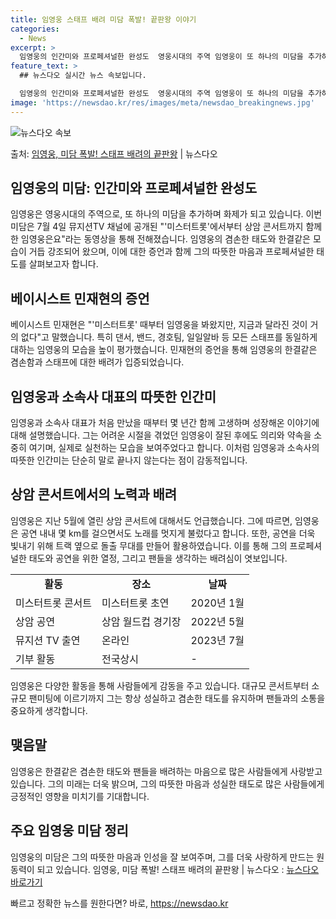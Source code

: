 ```yaml
---
title: 임영웅 스태프 배려 미담 폭발! 끝판왕 이야기
categories:
  - News
excerpt: >
  임영웅의 인간미와 프로페셔널한 완성도  영웅시대의 주역 임영웅이 또 하나의 미담을 추가하며 화제가 되고 있습…
feature_text: >
  ## 뉴스다오 실시간 뉴스 속보입니다.

  임영웅의 인간미와 프로페셔널한 완성도  영웅시대의 주역 임영웅이 또 하나의 미담을 추가하며 화제가 되고 있습…
image: 'https://newsdao.kr/res/images/meta/newsdao_breakingnews.jpg'
---
```


![뉴스다오 속보](https://newsdao.kr/res/images/meta/newsdao_breakingnews.jpg)

<p>출처: <a href="https://newsdao.kr/4652" rel="dofollow">임영웅, 미담 폭발! 스태프 배려의 끝판왕</a> | 뉴스다오</p>

<h2 data-ke-size="size26">임영웅의 미담: 인간미와 프로페셔널한 완성도</h2>

임영웅은 영웅시대의 주역으로, 또 하나의 미담을 추가하며 화제가 되고 있습니다. 이번 미담은 7월 4일 뮤지션TV 채널에 공개된 "'미스터트롯'에서부터 상암 콘서트까지 함께한 임영웅은요"라는 동영상을 통해 전해졌습니다. 임영웅의 겸손한 태도와 한결같은 모습이 거듭 강조되어 왔으며, 이에 대한 증언과 함께 그의 따뜻한 마음과 프로페셔널한 태도를 살펴보고자 합니다.

<p data-ke-size="size16"></p>

<h2 data-ke-size="size24">베이시스트 민재현의 증언</h2>

베이시스트 민재현은 "'미스터트롯' 때부터 임영웅을 봐왔지만, 지금과 달라진 것이 거의 없다"고 말했습니다. 특히 댄서, 밴드, 경호팀, 일일알바 등 모든 스태프를 동일하게 대하는 임영웅의 모습을 높이 평가했습니다. 민재현의 증언을 통해 임영웅의 한결같은 겸손함과 스태프에 대한 배려가 입증되었습니다.

<p data-ke-size="size16"></p>

<h2 data-ke-size="size24">임영웅과 소속사 대표의 따뜻한 인간미</h2>

임영웅과 소속사 대표가 처음 만났을 때부터 몇 년간 함께 고생하며 성장해온 이야기에 대해 설명했습니다. 그는 어려운 시절을 겪었던 임영웅이 잘된 후에도 의리와 약속을 소중히 여기며, 실제로 실천하는 모습을 보여주었다고 합니다. 이처럼 임영웅과 소속사의 따뜻한 인간미는 단순히 말로 끝나지 않는다는 점이 감동적입니다.

<p data-ke-size="size16"></p>

<h2 data-ke-size="size24">상암 콘서트에서의 노력과 배려</h2>

임영웅은 지난 5월에 열린 상암 콘서트에 대해서도 언급했습니다. 그에 따르면, 임영웅은 공연 내내 몇 km를 걸으면서도 노래를 멋지게 불렀다고 합니다. 또한, 공연을 더욱 빛내기 위해 트랙 옆으로 돌출 무대를 만들어 활용하였습니다. 이를 통해 그의 프로페셔널한 태도와 공연을 위한 열정, 그리고 팬들을 생각하는 배려심이 엿보입니다.

<table>
	<tr>
		<td style="text-align: center; height: 17px;"><b>활동</b></td>
		<td style="text-align: center; height: 17px;"><b>장소</b></td>
		<td style="text-align: center; height: 17px;"><b>날짜</b></td>
	</tr>
	<tr>
		<td>미스터트롯 콘서트</td>
		<td>미스터트롯 초연</td>
		<td>2020년 1월</td>
	</tr>
	<tr>
		<td>상암 공연</td>
		<td>상암 월드컵 경기장</td>
		<td>2022년 5월</td>
	</tr>
	<tr>
		<td>뮤지션 TV 출연</td>
		<td>온라인</td>
		<td>2023년 7월</td>
	</tr>
	<tr>
		<td>기부 활동</td>
		<td>전국상시</td>
		<td>-</td>
	</tr>
</table>

임영웅은 다양한 활동을 통해 사람들에게 감동을 주고 있습니다. 대규모 콘서트부터 소규모 팬미팅에 이르기까지 그는 항상 성실하고 겸손한 태도를 유지하며 팬들과의 소통을 중요하게 생각합니다.

<p data-ke-size="size16"></p>

<h2 data-ke-size="size24">맺음말</h2>

임영웅은 한결같은 겸손한 태도와 팬들을 배려하는 마음으로 많은 사람들에게 사랑받고 있습니다. 그의 미래는 더욱 밝으며, 그의 따뜻한 마음과 성실한 태도로 많은 사람들에게 긍정적인 영향을 미치기를 기대합니다.

<h2 data-ke-size="size24">주요 임영웅 미담 정리</h2>

임영웅의 미담은 그의 따뜻한 마음과 인성을 잘 보여주며, 그를 더욱 사랑하게 만드는 원동력이 되고 있습니다. 임영웅, 미담 폭발! 스태프 배려의 끝판왕 | 뉴스다오 : <a href="https://newsdao.kr/4652">뉴스다오 바로가기</a> 

빠르고 정확한 뉴스를 원한다면? 바로, <a href="https://newsdao.kr" rel="dofollow">https://newsdao.kr</a>


    
